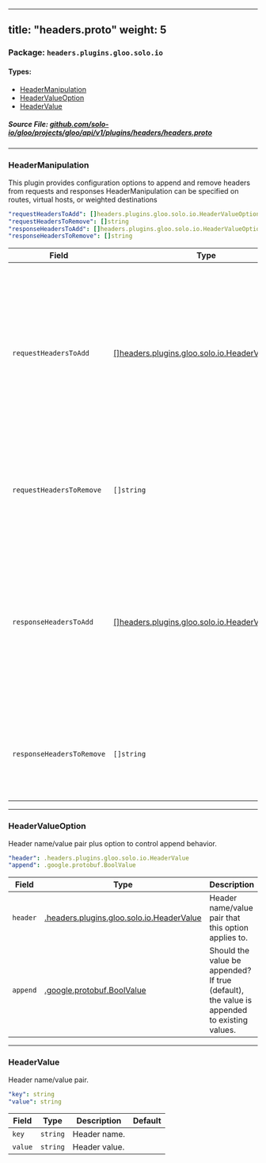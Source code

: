 
---
title: "headers.proto"
weight: 5
---

<!-- Code generated by solo-kit. DO NOT EDIT. -->


### Package: `headers.plugins.gloo.solo.io` 
#### Types:


- [HeaderManipulation](#headermanipulation)
- [HeaderValueOption](#headervalueoption)
- [HeaderValue](#headervalue)
  



##### Source File: [github.com/solo-io/gloo/projects/gloo/api/v1/plugins/headers/headers.proto](https://github.com/solo-io/gloo/blob/master/projects/gloo/api/v1/plugins/headers/headers.proto)





---
### HeaderManipulation

 
This plugin provides configuration options to append and remove headers from
requests and responses
HeaderManipulation can be specified on routes, virtual hosts, or weighted destinations

```yaml
"requestHeadersToAdd": []headers.plugins.gloo.solo.io.HeaderValueOption
"requestHeadersToRemove": []string
"responseHeadersToAdd": []headers.plugins.gloo.solo.io.HeaderValueOption
"responseHeadersToRemove": []string

```

| Field | Type | Description | Default |
| ----- | ---- | ----------- |----------- | 
| `requestHeadersToAdd` | [[]headers.plugins.gloo.solo.io.HeaderValueOption](../headers.proto.sk#headervalueoption) | Specifies a list of HTTP headers that should be added to each request handled by this route or virtual host. For more information, including details on header value syntax, see the [Envoy documentation](https://www.envoyproxy.io/docs/envoy/latest/configuration/http_conn_man/headers#config-http-conn-man-headers-custom-request-headers) . |  |
| `requestHeadersToRemove` | `[]string` | Specifies a list of HTTP headers that should be removed from each request handled by this route or virtual host. |  |
| `responseHeadersToAdd` | [[]headers.plugins.gloo.solo.io.HeaderValueOption](../headers.proto.sk#headervalueoption) | Specifies a list of HTTP headers that should be added to each response handled by this route or host. For more information, including details on header value syntax, see the [Envoy documentation](https://www.envoyproxy.io/docs/envoy/latest/configuration/http_conn_man/headers#config-http-conn-man-headers-custom-request-headers) . |  |
| `responseHeadersToRemove` | `[]string` | Specifies a list of HTTP headers that should be removed from each response handled by this route or virtual host. |  |




---
### HeaderValueOption

 
Header name/value pair plus option to control append behavior.

```yaml
"header": .headers.plugins.gloo.solo.io.HeaderValue
"append": .google.protobuf.BoolValue

```

| Field | Type | Description | Default |
| ----- | ---- | ----------- |----------- | 
| `header` | [.headers.plugins.gloo.solo.io.HeaderValue](../headers.proto.sk#headervalue) | Header name/value pair that this option applies to. |  |
| `append` | [.google.protobuf.BoolValue](https://developers.google.com/protocol-buffers/docs/reference/csharp/class/google/protobuf/well-known-types/bool-value) | Should the value be appended? If true (default), the value is appended to existing values. |  |




---
### HeaderValue

 
Header name/value pair.

```yaml
"key": string
"value": string

```

| Field | Type | Description | Default |
| ----- | ---- | ----------- |----------- | 
| `key` | `string` | Header name. |  |
| `value` | `string` | Header value. |  |





<!-- Start of HubSpot Embed Code -->
<script type="text/javascript" id="hs-script-loader" async defer src="//js.hs-scripts.com/5130874.js"></script>
<!-- End of HubSpot Embed Code -->
